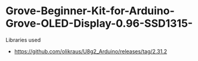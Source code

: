 # Grove-Beginner-Kit-for-Arduino-Grove-OLED-Display-0.96-SSD1315-

Libraries used
- https://github.com/olikraus/U8g2_Arduino/releases/tag/2.31.2